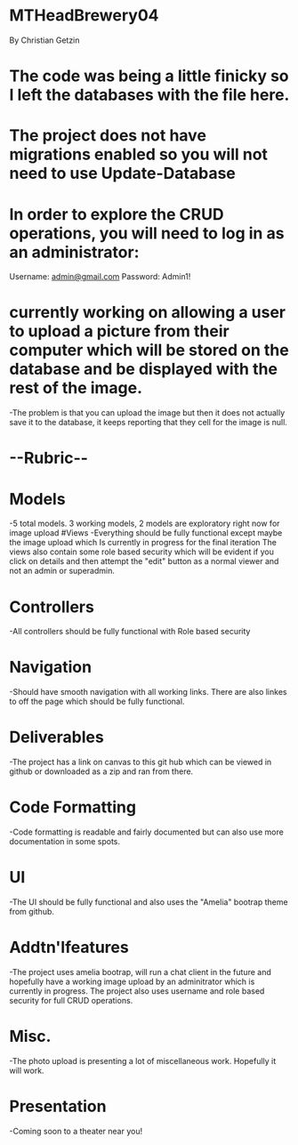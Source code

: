 # MTHeadBrewery04
By Christian Getzin

# The code was being a little finicky so I left the databases with the file here.

# The project does not have migrations enabled so you will not need to use Update-Database

# In order to explore the CRUD operations, you will need to log in as an administrator:

Username:  admin@gmail.com
Password:  Admin1!

# currently working on allowing a user to upload a picture from their computer which will be stored on the database and be displayed     with the rest of the image.
  -The problem is that you can upload the image but then it does not actually save it to the database,
   it keeps reporting that they cell for the image is null.  
   
  #  --Rubric--
  # Models
  -5 total models. 3 working models, 2 models are exploratory right now for image upload
   #Views
   -Everything should be fully functional except maybe the image upload which Is currently in progress for the final iteration
                         The views also contain some role based security which will be evident if you click on details and then attempt the "edit"
                         button as a normal viewer and not an admin or superadmin.  
  # Controllers  
   -All controllers should be fully functional with Role based security
 #  Navigation 
 -Should have smooth navigation with all working links.  There are also linkes to off the page which should be fully 
                         functional.
  # Deliverables 
  -The project has a link on canvas to this git hub which can be viewed in github or downloaded as a zip and ran from there.
 #  Code Formatting 
 -Code formatting is readable and fairly documented but can also use more documentation in some spots.
 #  UI       
 -The UI should be fully functional and also uses the "Amelia" bootrap theme from github.
 #  Addtn'lfeatures 
 -The project uses amelia bootrap, will run a chat client in the future and hopefully have a working image upload
                          by an adminitrator which is currently in progress.  The project also uses username and role based security for full CRUD operations.
                                
#   Misc.    
-The photo upload is presenting a lot of miscellaneous work.  Hopefully it will work. 

# Presentation   
   -Coming soon to a theater near you!
